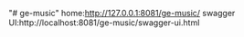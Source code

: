 "# ge-music" 
home:http://127.0.0.1:8081/ge-music/ 
swagger UI:http://localhost:8081/ge-music/swagger-ui.html